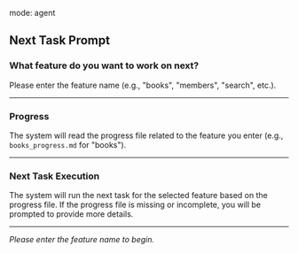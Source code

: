 mode: agent
## Next Task Prompt

### What feature do you want to work on next?
Please enter the feature name (e.g., "books", "members", "search", etc.).

---

### Progress
The system will read the progress file related to the feature you enter (e.g., `books_progress.md` for "books").

---

### Next Task Execution
The system will run the next task for the selected feature based on the progress file.
If the progress file is missing or incomplete, you will be prompted to provide more details.

---

*Please enter the feature name to begin.*